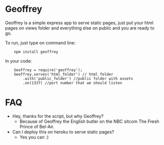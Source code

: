 Geoffrey
========


Geoffrey is a simple express app to serve static pages, just put your html pages on views folder and everything else on public and you are ready to go.

To run, just type on command line:
		
		npm install geoffrey


In your code:

		Geoffrey = require('geoffrey');
		Geoffrey.serves('html_folder') // html folder
			.with('public_folder') //public folder with assets
			.on(1337) //port number that we should listen

		
		
FAQ
=====

* Hey, thanks for the script, but why Geoffrey?
	* Because of Geoffrey the English butler on the NBC sitcom The Fresh Prince of Bel-Air. 	
* Can I deploy this on heroku to serve static pages?
	* Yes you can :)
